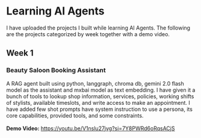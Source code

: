 # Learning AI Agents
I have uploaded the projects I built while learning AI Agents. The following are the projects categorized by week together with a demo video.

## Week 1
### Beauty Saloon Booking Assistant
A RAG agent built using python, langgraph, chroma db, gemini 2.0 flash model as the assistant and mxbai model as text embedding.
I have given it a bunch of tools to lookup shop information, services, policies, working shifts of stylists, available timeslots, and write access to make an appointment.
I have added few shot prompts have system instruction to use a persona, its core capabilities, provided tools, and some constraints. \
\
**Demo Video:** https://youtu.be/V1nslu27jvg?si=7Y8PWRd6oRqsACjS